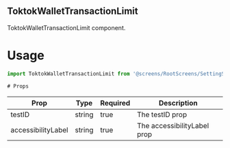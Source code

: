 ## ToktokWalletTransactionLimit
ToktokWalletTransactionLimit component.

# Usage
```js
import ToktokWalletTransactionLimit from '@screens/RootScreens/SettingScreens/AccountScreens/ToktokWalletTransactionLimit';

# Props
```
Prop                      | Type                  | Required                | Description
--------------------------|-----------------------|-------------------------|--------------------------
testID                    | string                | true                    | The testID prop
accessibilityLabel        | string                | true                    | The accessibilityLabel prop

